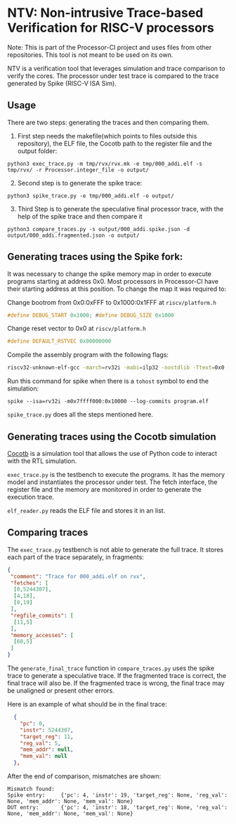 # NTV: Non-intrusive Trace-based Verification for RISC-V processors

Note: This is part of the Processor-CI project and uses files from other repositories. This tool is not meant to be used on its own.

NTV is a verification tool that leverages simulation and trace comparison to verify the cores. The processor under test trace is compared to the trace generated by Spike (RISC-V ISA Sim).

## Usage
There are two steps: generating the traces and then comparing them.
1. First step needs the makefile(which points to files outside this repository), the ELF file, the Cocotb path to the register file and the output folder:
```
python3 exec_trace.py -m tmp/rvx/rvx.mk -e tmp/000_addi.elf -s tmp/rvx/ -r Processor.integer_file -o output/
```

2. Second step is to generate the spike trace:
```
python3 spike_trace.py -e tmp/000_addi.elf -o output/
```

3. Third Step is to generate the speculative final processor trace, with the help of the spike trace and then compare it
```
python3 compare_traces.py -s output/000_addi.spike.json -d output/000_addi.fragmented.json -o output/
```
## Generating traces using the Spike fork:

It was necessary to change the spike memory map in order to execute programs starting at address 0x0. Most processors in Processor-CI have their starting address at this position. To change the map it was required to:

Change bootrom from 0x0:0xFFF to 0x1000:0x1FFF at `riscv/platform.h`
```C
#define DEBUG_START 0x1000; #define DEBUG_SIZE 0x1000
```
Change reset vector to 0x0 at `riscv/platform.h`
```C
#define DEFAULT_RSTVEC 0x00000000
```
Compile the assembly program with the following flags:
```bash
riscv32-unknown-elf-gcc -march=rv32i -mabi=ilp32 -nostdlib -Ttext=0x0 -o program.elf program.s`
```

Run this command for spike when there is a `tohost` symbol to end the simulation:
```
spike --isa=rv32i -m0x7ffff000:0x10000 --log-commits program.elf
```

`spike_trace.py` does all the steps mentioned here.

## Generating traces using the Cocotb simulation
[Cocotb](https://www.cocotb.org/) is a simulation tool that allows the use of Python code to interact with the RTL simulation.

`exec_trace.py` is the testbench to execute the programs. It has the memory model and instantiates the processor under test. The fetch interface, the register file and the memory are monitored in order to generate the execution trace.

`elf_reader.py` reads the ELF file and stores it in an list.

## Comparing traces
The `exec_trace.py` testbench is not able to generate the full trace. It stores each part of the trace separately, in fragments:
```json
{
 "comment": "Trace for 000_addi.elf on rvx",
 "fetches": [
  [0,5244307],
  [4,18],
  [8,19]
 ],
 "regfile_commits": [
  [11,5]
 ],
 "memory_accesses": [
  [60,5]
 ]
}
```

The `generate_final_trace` function in `compare_traces.py` uses the spike trace to generate a speculative trace. If the fragmented trace is correct, the final trace will also be. If the fragmented trace is wrong, the final trace may be unaligned or present other errors.

Here is an example of what should be in the final trace:

```json
  {
    "pc": 0,
    "instr": 5244307,
    "target_reg": 11,
    "reg_val": 5,
    "mem_addr": null,
    "mem_val": null
  },
```

After the end of comparison, mismatches are shown:
```
Mismatch found:
Spike entry:     {'pc': 4, 'instr': 19, 'target_reg': None, 'reg_val': None, 'mem_addr': None, 'mem_val': None}
DUT entry:       {'pc': 4, 'instr': 18, 'target_reg': None, 'reg_val': None, 'mem_addr': None, 'mem_val': None}
```
